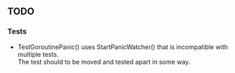 ## TODO

### Tests
- TestGoroutinePanic() uses StartPanicWatcher() that is incompatible with multiple tests.  
The test should to be moved and tested apart in some way.
